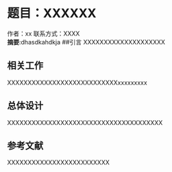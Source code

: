 # 题目：XXXXXX
作者：xx 联系方式：XXXX<br>
**摘要**:dhasdkahdkja
##引言
XXXXXXXXXXXXXXXXXXXX
## 相关工作
XXXXXXXXXXXXXXXXXXXXXXXXXXXxxxxxxxxx
## 总体设计
XXXXXXXXXXXXXXXXXXXXXXXXXXXXXXXXXXXXXX
## 参考文献
XXXXXXXXXXXXXXXXXXXXXXXXX
